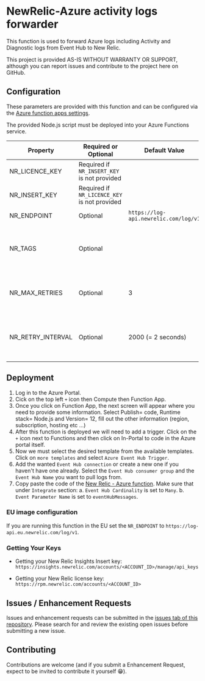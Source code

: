 # NewRelic-Azure activity logs forwarder

This function is used to forward Azure logs including Activity and Diagnostic logs from Event Hub to New Relic.

This project is provided AS-IS WITHOUT WARRANTY OR SUPPORT, although you can report issues and contribute to the project here on GitHub.

## Configuration

These parameters are provided with this function and can be configured via the [Azure function apps settings](https://docs.microsoft.com/en-us/azure/azure-functions/functions-how-to-use-azure-function-app-settings).

The provided Node.js script must be deployed into your Azure Functions service.

| Property | Required or Optional | Default Value | Description
|---|---|---|---|
| NR_LICENCE_KEY | Required if `NR_INSERT_KEY` is not provided | | Your New Relic License key |
| NR_INSERT_KEY | Required if `NR_LICENCE_KEY` is not provided | | Your New Relic Insights Insert key |
| NR_ENDPOINT|  Optional | `https://log-api.newrelic.com/log/v1` | New Relic ingestion endpoint |
| NR_TAGS | Optional | | Key value pairs seperated by semicolon  to tag all logs sent to New Relic (example: `env:prod;team:myTeam`) |
| NR_MAX_RETRIES | Optional | 3 | Determines how many times we should retry sending the logs in case of network failures |
| NR_RETRY_INTERVAL | Optional | 2000 (= 2 seconds) | Determines how long we should wait before we retry sending the logs in case of network failures (in milliseconds) |

## Deployment

1. Log in to the Azure Portal.
2. Cick on the top left `+` icon then Compute then Function App.
3. Once you click on Function App, the next screen will appear where you need to provide some information. Select Publish= code, Runtime stack= Node.js and Version= 12, fill out the other information (region, subscription, hosting etc ...)
4. After this function is deployed we will need to add a trigger. Click on the `+` icon next to Functions and then click on In-Portal to code in the Azure portal itself.
5. Now we must select the desired template from the available templates. Click on `more templates` and select `Azure Event Hub Trigger`.
6. Add the wanted `Event Hub connection` or create a new one if you haven't have one already. Select the `Event Hub consumer group` and the `Event Hub Name` you want to pull logs from.
7. Copy paste the code of the [New Relic - Azure function](./index.js). Make sure that under `Integrate` section:
a. `Event Hub Cardinality` is set to `Many`.
b. `Event Parameter Name` is set to `eventHubMessages`.

### EU image configuration

If you are running this function in the EU set the `NR_ENDPOINT` to `https://log-api.eu.newrelic.com/log/v1`.

### Getting Your Keys

* Getting your New Relic Insights Insert key:
`https://insights.newrelic.com/accounts/<ACCOUNT_ID>/manage/api_keys`

* Getting your New Relic license key:
`https://rpm.newrelic.com/accounts/<ACCOUNT_ID>`

## Issues / Enhancement Requests

Issues and enhancement requests can be submitted in the [issues tab of this repository](https://github.com/aminoz007/New-Relic-Azure-Functions/issues).
Please search for and review the existing open issues before submitting a new issue.

## Contributing

Contributions are welcome (and if you submit a Enhancement Request, expect to be invited to contribute it yourself :grin:).
